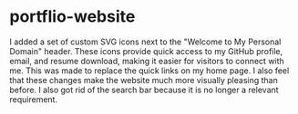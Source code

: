 # portflio-website
I added a set of custom SVG icons next to the "Welcome to My Personal Domain" header. These icons provide quick access to my GitHub profile, email, and resume download, making it easier for visitors to connect with me. This was made to replace the quick links on my home page. I also feel that these changes make the website much more visually pleasing than before. I also got rid of the search bar because it is no longer a relevant requirement. 

